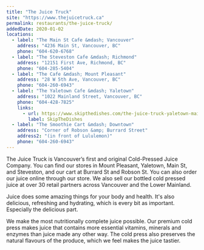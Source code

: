 ```yaml
---
title: "The Juice Truck"
site: "https://www.thejuicetruck.ca"
permalink: restaurants/the-juice-truck/
addedDate: 2020-01-02
locations:
  - label: "The Main St Cafe &mdash; Vancouver"
    address: "4236 Main St, Vancouver, BC"
    phone: "604-620-6768"
  - label: "The Steveston Cafe &mdash; Richmond"
    address: "12151 First Ave, Richmond, BC"
    phone: "604-285-5404"
  - label: "The Cafe &mdash; Mount Pleasant"
    address: "28 W 5th Ave, Vancouver, BC"
    phone: "604-260-6943"
  - label: "The Yaletown Cafe &mdash; Yaletown"
    address: "1022 Mainland Street, Vancouver, BC"
    phone: "604-428-7825"
    links:
      - url: https://www.skipthedishes.com/the-juice-truck-yaletown-mainland-street
        label: SkipTheDishes
  - label: "The Smoothie Cart &mdash; Downtown"
    address: "Corner of Robson &amp; Burrard Street"
    address2: "(in front of Lululemon)"
    phone: "604-260-6943"
---
```


The Juice Truck is Vancouver’s first and original Cold-Pressed Juice Company. You can find our stores in Mount Pleasant, Yaletown, Main St, and Steveston, and our cart at Burrard St and Robson St. You can also order our juice online through our store. We also sell our bottled cold pressed juice at over 30 retail partners across Vancouver and the Lower Mainland.

<!--more-->

Juice does some amazing things for your body and health. It's also delicious, refreshing and hydrating, which is every bit as important. Especially the delicious part.

We make the most nutritionally complete juice possible. Our premium cold press makes juice that contains more essential vitamins, minerals and enzymes than juice made any other way. The cold press also preserves the natural flavours of the produce, which we feel makes the juice tastier.
